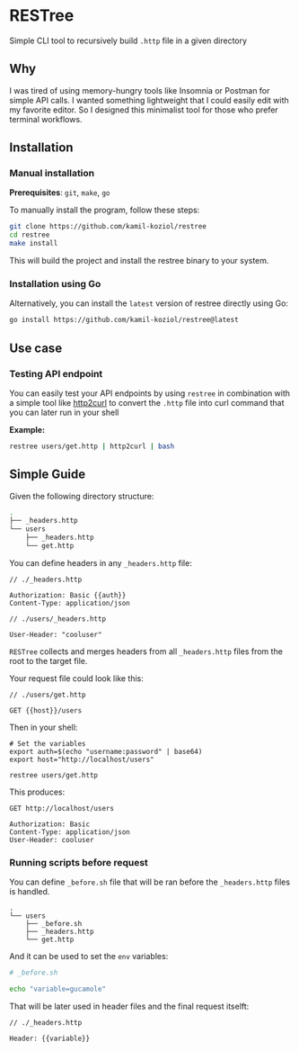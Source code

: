 # RESTree

Simple CLI tool to recursively build `.http` file in a given directory

## Why

I was tired of using memory-hungry tools like Insomnia or Postman for simple API calls. I wanted something lightweight that I could easily edit with my favorite editor. So I designed this minimalist tool for those who prefer terminal workflows.


## Installation

### Manual installation

**Prerequisites**: `git`, `make`, `go`

To manually install the program, follow these steps:

```sh
git clone https://github.com/kamil-koziol/restree
cd restree
make install
```

This will build the project and install the restree binary to your system.

### Installation using Go

Alternatively, you can install the `latest` version of restree directly using Go:

```sh
go install https://github.com/kamil-koziol/restree@latest
```

## Use case

### Testing API endpoint

You can easily test your API endpoints by using `restree` in combination with a simple tool like [http2curl](https://github.com/kamil-koziol/http2curl) to convert the `.http` file into curl command that you can later run in your shell


**Example:**

```sh
restree users/get.http | http2curl | bash
```

## Simple Guide

Given the following directory structure:

```sh
.
├── _headers.http
└── users
    ├── _headers.http
    └── get.http
```

You can define headers in any `_headers.http` file:
```
// ./_headers.http

Authorization: Basic {{auth}}
Content-Type: application/json
```

```
// ./users/_headers.http

User-Header: "cooluser"
```

`RESTree` collects and merges headers from all `_headers.http` files from the root to the target file.

Your request file could look like this:
```
// ./users/get.http

GET {{host}}/users
```

Then in your shell:
```
# Set the variables
export auth=$(echo "username:password" | base64)
export host="http://localhost/users"

restree users/get.http
```

This produces:
```
GET http://localhost/users

Authorization: Basic
Content-Type: application/json
User-Header: cooluser
```

### Running scripts before request

You can define `_before.sh` file that will be ran before the `_headers.http` files is handled.

```
.
└── users
    ├── _before.sh
    ├── _headers.http
    └── get.http
```

And it can be used to set the `env` variables:


```bash
# _before.sh

echo "variable=gucamole"
```

That will be later used in header files and the final request itselft:

```
// ./_headers.http

Header: {{variable}}
```
